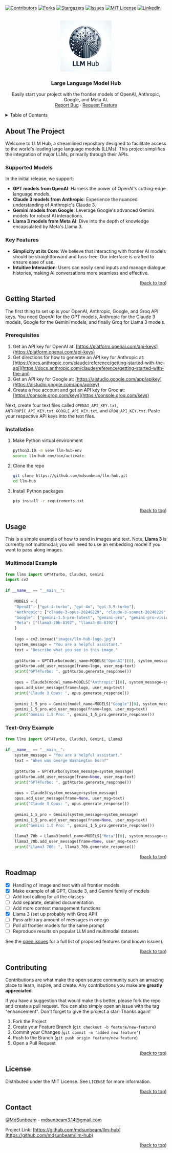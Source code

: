 <!-- Improved compatibility of back to top link: See: https://github.com/othneildrew/Best-README-Template/pull/73 -->
<a name="readme-top"></a>
<!--
*** Thanks for checking out the Best-README-Template. If you have a suggestion
*** that would make this better, please fork the repo and create a pull request
*** or simply open an issue with the tag "enhancement".
*** Don't forget to give the project a star!
*** Thanks again! Now go create something AMAZING! :D
-->



<!-- PROJECT SHIELDS -->
<!--
*** I'm using markdown "reference style" links for readability.
*** Reference links are enclosed in brackets [ ] instead of parentheses ( ).
*** See the bottom of this document for the declaration of the reference variables
*** for contributors-url, forks-url, etc. This is an optional, concise syntax you may use.
*** https://www.markdownguide.org/basic-syntax/#reference-style-links
-->
[![Contributors][contributors-shield]][contributors-url]
[![Forks][forks-shield]][forks-url]
[![Stargazers][stars-shield]][stars-url]
[![Issues][issues-shield]][issues-url]
[![MIT License][license-shield]][license-url]
[![LinkedIn][linkedin-shield]][linkedin-url]



<!-- PROJECT LOGO -->
<br />
<div align="center">
  <a href="https://github.com/mdsunbeam/llm-hub">
    <img src="images/llm-hub-logo.jpg" alt="Logo" width="160" height="160">
  </a>

<h3 align="center">Large Language Model Hub</h3>

  <p align="center">
    Easily start your project with the frontier models of OpenAI, Anthropic, Google, and Meta AI.
    <br />
    <!-- <a href="https://github.com/mdsunbeam/llm-hub"><strong>Explore the docs »</strong></a>
    <br />
    <br />
    <a href="https://github.com/mdsunbeam/llm-hub">View Demo</a> -->
    <!-- · -->
    <a href="https://github.com/mdsunbeam/llm-hub/issues/new?labels=bug&template=bug-report---.md">Report Bug</a>
    ·
    <a href="https://github.com/mdsunbeam/llm-hub/issues/new?labels=enhancement&template=feature-request---.md">Request Feature</a>
  </p>
</div>



<!-- TABLE OF CONTENTS -->
<details>
  <summary>Table of Contents</summary>
  <ol>
    <li>
      <a href="#about-the-project">About The Project</a>
    </li>
    <li>
      <a href="#getting-started">Getting Started</a>
      <ul>
        <li><a href="#prerequisites">Prerequisites</a></li>
        <li><a href="#installation">Installation</a></li>
      </ul>
    </li>
    <li><a href="#usage">Usage</a></li>
    <li><a href="#roadmap">Roadmap</a></li>
    <li><a href="#contributing">Contributing</a></li>
    <li><a href="#license">License</a></li>
    <li><a href="#contact">Contact</a></li>
  </ol>
</details>



<!-- ABOUT THE PROJECT -->
## About The Project

Welcome to LLM Hub, a streamlined repository designed to facilitate access to the world's leading large language models (LLMs). This project simplifies the integration of major LLMs, primarily through their APIs.

### Supported Models

In the initial release, we support:

- **GPT models from OpenAI**: Harness the power of OpenAI's cutting-edge language models.
- **Claude 3 models from Anthropic**: Experience the nuanced understanding of Anthropic's Claude 3.
- **Gemini models from Google**: Leverage Google's advanced Gemini models for robust AI interactions.
- **Llama 3 models from Meta AI**: Dive into the depth of knowledge encapsulated by Meta's Llama 3.

### Key Features

- **Simplicity at its Core**: We believe that interacting with frontier AI models should be straightforward and fuss-free. Our interface is crafted to ensure ease of use.
- **Intuitive Interaction**: Users can easily send inputs and manage dialogue histories, making AI conversations more seamless and effective.

<p align="right">(<a href="#readme-top">back to top</a>)</p>


<!-- GETTING STARTED -->
## Getting Started

The first thing to set up is your OpenAI, Anthropic, Google, and Groq API keys. You need OpenAI for the GPT models, Anthropic for the Claude 3 models, Google for the Gemini models, and finally Groq for Llama 3 models.

### Prerequisites

1. Get an API key for OpenAI at: [https://platform.openai.com/api-keys](https://platform.openai.com/api-keys)
2. Get directions for how to generate an API key for Anthropic at: [https://docs.anthropic.com/claude/reference/getting-started-with-the-api](https://docs.anthropic.com/claude/reference/getting-started-with-the-api)
3. Get an API key for Google at: [https://aistudio.google.com/app/apikey](https://aistudio.google.com/app/apikey)
4. Create a free account and get an API key for Groq at: [https://console.groq.com/keys](https://console.groq.com/keys)

Next, create four text files called `OPENAI_API_KEY.txt`, `ANTHROPIC_API_KEY.txt`, `GOOGLE_API_KEY.txt`, and `GROQ_API_KEY.txt`. Paste your respective API keys into the text files.

### Installation

1. Make Python virtual environment
   ```sh
   python3.10 -m venv llm-hub-env
   source llm-hub-env/bin/activate
   ```
2. Clone the repo
   ```sh
   git clone https://github.com/mdsunbeam/llm-hub.git
   cd llm-hub
   ```
3. Install Python packages
   ```sh
   pip install -r requirements.txt 
   ```

<p align="right">(<a href="#readme-top">back to top</a>)</p>



<!-- USAGE EXAMPLES -->
## Usage

This is a simple example of how to send in images and text. Note, **Llama 3** is currently not multimodal; you will need to use an embedding model if you want to pass along images.

### Multimodal Example
```python
from llms import GPT4Turbo, Claude3, Gemini
import cv2

if __name__ == "__main__":

    MODELS = {
    "OpenAI": ["gpt-4-turbo", "gpt-4o", "gpt-3.5-turbo"], 
    "Anthropic": ["claude-3-opus-20240229", "claude-3-sonnet-20240229", "claude-3-haiku-20240307"], 
    "Google": ["gemini-1.5-pro-latest", "gemini-pro", "gemini-pro-vision"], 
    "Meta": ["llama3-70b-8192", "llama3-8b-8192"]
    }

    logo = cv2.imread("images/llm-hub-logo.jpg")
    system_message = "You are a helpful assistant."
    text = "Describe what you see in this image."

    gpt4turbo = GPT4Turbo(model_name=MODELS["OpenAI"][0], system_message=system_message)
    gpt4turbo.add_user_message(frame=logo, user_msg=text)
    print("GPT4Turbo: ", gpt4turbo.generate_response())

    opus = Claude3(model_name=MODELS["Anthropic"][0], system_message=system_message)
    opus.add_user_message(frame=logo, user_msg=text)
    print("Claude 3 Opus: ", opus.generate_response())

    gemini_1_5_pro = Gemini(model_name=MODELS["Google"][0], system_message=system_message)
    gemini_1_5_pro.add_user_message(frame=logo, user_msg=text)
    print("Gemini 1.5 Pro: ", gemini_1_5_pro.generate_response())
```

### Text-Only Example
```python
from llms import GPT4Turbo, Claude3, Gemini, Llama3

if __name__ == "__main__":
    system_message = "You are a helpful assistant."
    text = "When was George Washington born?"

    gpt4turbo = GPT4Turbo(system_message=system_message)
    gpt4turbo.add_user_message(frame=None, user_msg=text)
    print("GPT4Turbo: ", gpt4turbo.generate_response())

    opus = Claude3(system_message=system_message)
    opus.add_user_message(frame=None, user_msg=text)
    print("Claude 3 Opus: ", opus.generate_response())

    gemini_1_5_pro = Gemini(system_message=system_message)
    gemini_1_5_pro.add_user_message(frame=None, user_msg=text)
    print("Gemini 1.5 Pro: ", gemini_1_5_pro.generate_response())

    llama3_70b = Llama3(model_name=MODELS["Meta"][0], system_message=system_message)
    llama3_70b.add_user_message(frame=None, user_msg=text)
    print("Llama3 70B: ", llama3_70b.generate_response())
```


<p align="right">(<a href="#readme-top">back to top</a>)</p>



<!-- ROADMAP -->
## Roadmap

- [x] Handling of image and text with all frontier models
- [x] Make example of all GPT, Claude 3, and Gemini family of models
- [ ] Add tool calling for all the classes
- [ ] Add separate, detailed documentation
- [ ] Add more context management functions
- [x] Llama 3 (set up probably with Groq API)
- [ ] Pass arbitrary amount of messages in one go
- [ ] Poll all frontier models for the same prompt
- [ ] Reproduce results on popular LLM and multimodal datasets 

See the [open issues](https://github.com/mdsunbeam/llm-hub/issues) for a full list of proposed features (and known issues).

<p align="right">(<a href="#readme-top">back to top</a>)</p>



<!-- CONTRIBUTING -->
## Contributing

Contributions are what make the open source community such an amazing place to learn, inspire, and create. Any contributions you make are **greatly appreciated**.

If you have a suggestion that would make this better, please fork the repo and create a pull request. You can also simply open an issue with the tag "enhancement".
Don't forget to give the project a star! Thanks again!

1. Fork the Project
2. Create your Feature Branch (`git checkout -b feature/new-feature`)
3. Commit your Changes (`git commit -m 'added new feature'`)
4. Push to the Branch (`git push origin feature/new-feature`)
5. Open a Pull Request

<p align="right">(<a href="#readme-top">back to top</a>)</p>



<!-- LICENSE -->
## License

Distributed under the MIT License. See `LICENSE` for more information.

<p align="right">(<a href="#readme-top">back to top</a>)</p>



<!-- CONTACT -->
## Contact

[@MdSunbeam](https://twitter.com/MdSunbeam) - mdsunbeam3.14@gmail.com

Project Link: [https://github.com/mdsunbeam/llm-hub](https://github.com/mdsunbeam/llm-hub)

<p align="right">(<a href="#readme-top">back to top</a>)</p>

<!-- MARKDOWN LINKS & IMAGES -->
<!-- https://www.markdownguide.org/basic-syntax/#reference-style-links -->
[contributors-shield]: https://img.shields.io/github/contributors/mdsunbeam/llm-hub.svg?style=for-the-badge
[contributors-url]: https://github.com/mdsunbeam/llm-hub/graphs/contributors
[forks-shield]: https://img.shields.io/github/forks/mdsunbeam/llm-hub.svg?style=for-the-badge
[forks-url]: https://github.com/mdsunbeam/llm-hub/network/members
[stars-shield]: https://img.shields.io/github/stars/mdsunbeam/llm-hub.svg?style=for-the-badge
[stars-url]: https://github.com/mdsunbeam/llm-hub/stargazers
[issues-shield]: https://img.shields.io/github/issues/mdsunbeam/llm-hub.svg?style=for-the-badge
[issues-url]: https://github.com/mdsunbeam/llm-hub/issues
[license-shield]: https://img.shields.io/github/license/mdsunbeam/llm-hub.svg?style=for-the-badge
[license-url]: https://github.com/mdsunbeam/llm-hub/blob/main/LICENSE
[linkedin-shield]: https://img.shields.io/badge/-LinkedIn-black.svg?style=for-the-badge&logo=linkedin&colorB=555
[linkedin-url]: https://linkedin.com/in/mdsunbeam
